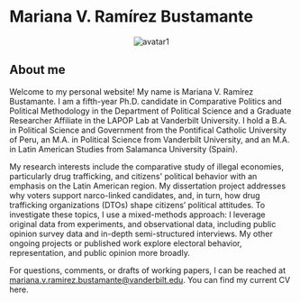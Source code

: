 
# **Mariana V. Ramírez Bustamante**


<p align="center">
<img class="rounded-circle" alt="avatar1" src="https://www.vanderbilt.edu/lapop/images/ramirez.png"/>
</p>

## About me

Welcome to my personal website! My name is Mariana V. Ramírez Bustamante. I am a fifth-year Ph.D. candidate in Comparative Politics and Political Methodology in the Department of Political Science and a Graduate Researcher Affiliate in the LAPOP Lab at Vanderbilt University. I hold a B.A. in Political Science and Government from the Pontifical Catholic University of Peru, an M.A. in Political Science from Vanderbilt University, and an M.A. in Latin American Studies from Salamanca University (Spain). 
  
My research interests include the comparative study of illegal economies, particularly drug trafficking, and citizens' political behavior with an emphasis on the Latin American region. My dissertation project addresses why voters support narco-linked candidates, and, in turn, how drug trafficking organizations (DTOs) shape citizens’ political attitudes. To investigate these topics, I use a mixed-methods approach: I leverage original data from experiments, and observational data, including public opinion survey data and in-depth semi-structured interviews. My other ongoing projects or published work explore electoral behavior, representation, and public opinion more broadly.
  
For questions, comments, or drafts of working papers, I can be reached at mariana.v.ramirez.bustamante@vanderbilt.edu. You can find my current CV here.

